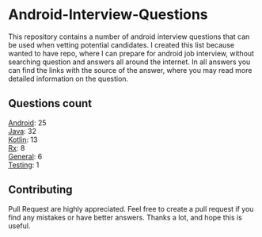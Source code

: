 # Android-Interview-Questions

This repository contains a number of android interview questions that can be used when vetting potential candidates. I created this list because wanted to have repo, where I can prepare for android job interview, without searching question and answers all around the internet. In all answers you can find the links with the source of the answer, where you may read more detailed information on the question.

## Questions count

[Android](https://github.com/Kirchhoff-/Android-Interview-Questions/tree/master/Android): 25  
[Java](https://github.com/Kirchhoff-/Android-Interview-Questions/tree/master/Java): 32  
[Kotlin](https://github.com/Kirchhoff-/Android-Interview-Questions/tree/master/Kotlin): 13  
[Rx](https://github.com/Kirchhoff-/Android-Interview-Questions/tree/master/Rx): 8  
[General](https://github.com/Kirchhoff-/Android-Interview-Questions/tree/master/General): 6  
[Testing](https://github.com/Kirchhoff-/Android-Interview-Questions/tree/master/Testing): 1


## Contributing
Pull Request are highly appreciated. Feel free to create a pull request if you find any mistakes or have better answers. Thanks a lot, and hope this is useful.

